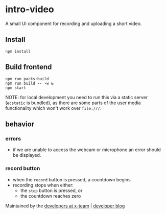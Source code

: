 # intro-video

A small UI component for recording and uploading a short video.

## Install

```
npm install
```

## Build frontend

```
npm run packs:build
npm run build -- -w &
npm start
```

NOTE: for local development you need to run this via a static server (`ecstatic` is bundled), as there are some parts of the user media functionality which won't work over `file:///`.

## behavior

### errors

- if we are unable to access the webcam or microphone an error should be displayed.

### record button

- when the `record` button is pressed, a countdown begins
- recording stops when either:
  - the `stop` button is pressed, or
  - the countdown reaches zero

Maintained by the [developers at x-team](https://www.x-team.com) | [developer blog](https://www.x-team.com/blog/)
